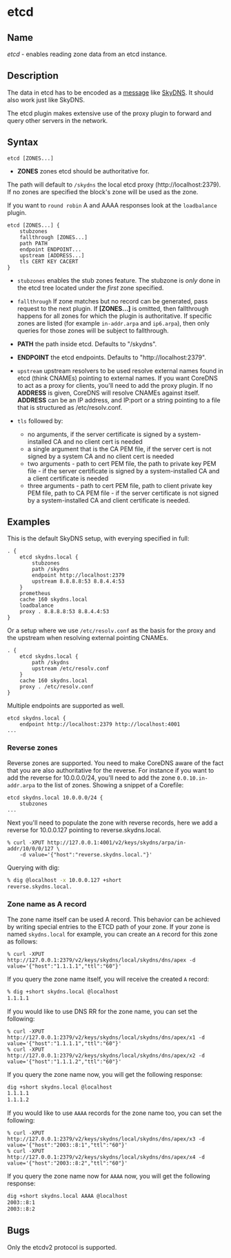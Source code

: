 # etcd

## Name

*etcd* - enables reading zone data from an etcd instance.

## Description

The data in etcd has to be encoded as
a [message](https://github.com/skynetservices/skydns/blob/2fcff74cdc9f9a7dd64189a447ef27ac354b725f/msg/service.go#L26)
like [SkyDNS](https://github.com/skynetservices/skydns). It should also work just like SkyDNS.

The etcd plugin makes extensive use of the proxy plugin to forward and query other servers in the
network.

## Syntax

~~~
etcd [ZONES...]
~~~

* **ZONES** zones etcd should be authoritative for.

The path will default to `/skydns` the local etcd proxy (http://localhost:2379). If no zones are
specified the block's zone will be used as the zone.

If you want to `round robin` A and AAAA responses look at the `loadbalance` plugin.

~~~
etcd [ZONES...] {
    stubzones
    fallthrough [ZONES...]
    path PATH
    endpoint ENDPOINT...
    upstream [ADDRESS...]
    tls CERT KEY CACERT
}
~~~

* `stubzones` enables the stub zones feature. The stubzone is *only* done in the etcd tree located
    under the *first* zone specified.
* `fallthrough` If zone matches but no record can be generated, pass request to the next plugin.
  If **[ZONES...]** is omitted, then fallthrough happens for all zones for which the plugin
  is authoritative. If specific zones are listed (for example `in-addr.arpa` and `ip6.arpa`), then only
  queries for those zones will be subject to fallthrough.
* **PATH** the path inside etcd. Defaults to "/skydns".
* **ENDPOINT** the etcd endpoints. Defaults to "http://localhost:2379".
* `upstream` upstream resolvers to be used resolve external names found in etcd (think CNAMEs)
  pointing to external names. If you want CoreDNS to act as a proxy for clients, you'll need to add
  the proxy plugin. If no **ADDRESS** is given, CoreDNS will resolve CNAMEs against itself.
  **ADDRESS** can be an IP address, and IP:port or a string pointing to a file that is structured
  as /etc/resolv.conf.
* `tls` followed by:

    * no arguments, if the server certificate is signed by a system-installed CA and no client cert is needed
    * a single argument that is the CA PEM file, if the server cert is not signed by a system CA and no client cert is needed
    * two arguments - path to cert PEM file, the path to private key PEM file - if the server certificate is signed by a system-installed CA and a client certificate is needed
    * three arguments - path to cert PEM file, path to client private key PEM file, path to CA PEM
      file - if the server certificate is not signed by a system-installed CA and client certificate
      is needed.

## Examples

This is the default SkyDNS setup, with everying specified in full:

~~~ corefile
. {
    etcd skydns.local {
        stubzones
        path /skydns
        endpoint http://localhost:2379
        upstream 8.8.8.8:53 8.8.4.4:53
    }
    prometheus
    cache 160 skydns.local
    loadbalance
    proxy . 8.8.8.8:53 8.8.4.4:53
}
~~~

Or a setup where we use `/etc/resolv.conf` as the basis for the proxy and the upstream
when resolving external pointing CNAMEs.

~~~ corefile
. {
    etcd skydns.local {
        path /skydns
        upstream /etc/resolv.conf
    }
    cache 160 skydns.local
    proxy . /etc/resolv.conf
}
~~~

Multiple endpoints are supported as well.

~~~
etcd skydns.local {
    endpoint http://localhost:2379 http://localhost:4001
...
~~~


### Reverse zones

Reverse zones are supported. You need to make CoreDNS aware of the fact that you are also
authoritative for the reverse. For instance if you want to add the reverse for 10.0.0.0/24, you'll
need to add the zone `0.0.10.in-addr.arpa` to the list of zones. Showing a snippet of a Corefile:

~~~
etcd skydns.local 10.0.0.0/24 {
    stubzones
...
~~~

Next you'll need to populate the zone with reverse records, here we add a reverse for
10.0.0.127 pointing to reverse.skydns.local.

~~~
% curl -XPUT http://127.0.0.1:4001/v2/keys/skydns/arpa/in-addr/10/0/0/127 \
    -d value='{"host":"reverse.skydns.local."}'
~~~

Querying with dig:

~~~ sh
% dig @localhost -x 10.0.0.127 +short
reverse.skydns.local.
~~~

### Zone name as A record

The zone name itself can be used A record. This behavior can be achieved by writing special entries to the ETCD path of your zone. If your zone is named `skydns.local` for example, you can create an `A` record for this zone as follows:

~~~
% curl -XPUT http://127.0.0.1:2379/v2/keys/skydns/local/skydns/dns/apex -d value='{"host":"1.1.1.1","ttl":"60"}'
~~~

If you query the zone name itself, you will receive the created `A` record:

~~~ sh
% dig +short skydns.local @localhost
1.1.1.1
~~~

If you would like to use DNS RR for the zone name, you can set the following:
~~~
% curl -XPUT http://127.0.0.1:2379/v2/keys/skydns/local/skydns/dns/apex/x1 -d value='{"host":"1.1.1.1","ttl":"60"}'
% curl -XPUT http://127.0.0.1:2379/v2/keys/skydns/local/skydns/dns/apex/x2 -d value='{"host":"1.1.1.2","ttl":"60"}'
~~~

If you query the zone name now, you will get the following response:

~~~ sh
dig +short skydns.local @localhost
1.1.1.1
1.1.1.2
~~~

If you would like to use `AAAA` records for the zone name too, you can set the following:
~~~
% curl -XPUT http://127.0.0.1:2379/v2/keys/skydns/local/skydns/dns/apex/x3 -d value='{"host":"2003::8:1","ttl":"60"}'
% curl -XPUT http://127.0.0.1:2379/v2/keys/skydns/local/skydns/dns/apex/x4 -d value='{"host":"2003::8:2","ttl":"60"}'
~~~

If you query the zone name now for `AAAA` now, you will get the following response:
~~~ sh
dig +short skydns.local AAAA @localhost
2003::8:1
2003::8:2
~~~

## Bugs

Only the etcdv2 protocol is supported.
